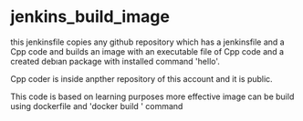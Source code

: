 # jenkins_build_image

this jenkinsfile copies any github repository which has a jenkinsfile and a Cpp code and builds an image with an executable file of Cpp code and a created debıan package with installed command 'hello'.

Cpp coder is inside anpther repository of this account and it is public. 

This code is based on learning purposes more effective image can be build using dockerfile and 'docker build ' command
